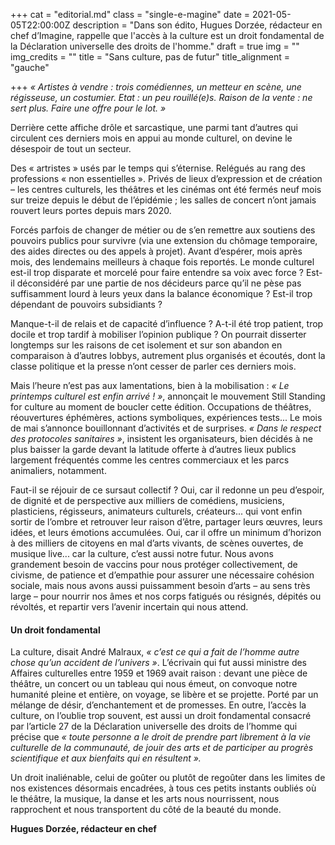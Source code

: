 +++
cat = "editorial.md"
class = "single-e-magine"
date = 2021-05-05T22:00:00Z
description = "Dans son édito, Hugues Dorzée, rédacteur en chef d’Imagine, rappelle que l'accès à la culture est un droit fondamental de la Déclaration universelle des droits de l'homme."
draft = true
img = ""
img_credits = ""
title = "Sans culture, pas de futur"
title_alignment = "gauche"

+++
_« Artistes à vendre : trois comédiennes, un metteur en scène, une régisseuse, un costumier. Etat : un peu rouillé(e)s. Raison de la vente : ne sert plus. Faire une offre pour le lot. »_

Derrière cette affiche drôle et sarcastique, une parmi tant d’autres qui circulent ces derniers mois en appui au monde culturel, on devine le désespoir de tout un secteur.

Des « artristes » usés par le temps qui s’éternise. Relégués au rang des professions « non essentielles ». Privés de lieux d’expression et de création – les centres culturels, les théâtres et les cinémas ont été fermés neuf mois sur treize depuis le début de l’épidémie ; les salles de concert n’ont jamais rouvert leurs portes depuis mars 2020.

Forcés parfois de changer de métier ou de s’en remettre aux soutiens des pouvoirs publics pour survivre (via une extension du chômage temporaire, des aides directes ou des appels à projet). Avant d’espérer, mois après mois, des lendemains meilleurs à chaque fois reportés. Le monde culturel est-il trop disparate et morcelé pour faire entendre sa voix avec force ? Est-il déconsidéré par une partie de nos décideurs parce qu’il ne pèse pas suffisamment lourd à leurs yeux dans la balance économique ? Est-il trop dépendant de pouvoirs subsidiants ?

Manque-t-il de relais et de capacité d’influence ? A-t-il été trop patient, trop docile et trop tardif à mobiliser l’opinion publique ? On pourrait disserter longtemps sur les raisons de cet isolement et sur son abandon en comparaison à d’autres lobbys, autrement plus organisés et écoutés, dont la classe politique et la presse n’ont cesser de parler ces derniers mois. 

Mais l’heure n’est pas aux lamentations, bien à la mobilisation : _« Le printemps culturel est enfin arrivé ! »_, annonçait le mouvement Still Standing for culture au moment de boucler cette édition. Occupations de théâtres, réouvertures éphémères, actions symboliques, expériences tests... Le mois de mai s’annonce bouillonnant d’activités et de surprises. _« Dans le respect des protocoles sanitaires »_, insistent les organisateurs, bien décidés à ne plus baisser la garde devant la latitude offerte à d’autres lieux publics largement fréquentés comme les centres commerciaux et les parcs animaliers, notamment.

Faut-il se réjouir de ce sursaut collectif ? Oui, car il redonne un peu d’espoir, de dignité et de perspective aux milliers de comédiens, musiciens, plasticiens, régisseurs, animateurs culturels, créateurs... qui vont enfin sortir de l’ombre et retrouver leur raison d’être, partager leurs œuvres, leurs idées, et leurs émotions accumulées. Oui, car il offre un minimum d’horizon à des milliers de citoyens en mal d’arts vivants, de scènes ouvertes, de musique live... car la culture, c’est aussi notre futur. Nous avons grandement besoin de vaccins pour nous protéger collectivement, de civisme, de patience et d’empathie pour assurer une nécessaire cohésion sociale, mais nous avons aussi puissamment besoin d’arts – au sens très large – pour nourrir nos âmes et nos corps fatigués ou résignés, dépités ou révoltés, et repartir vers l’avenir incertain qui nous attend.

#### Un droit fondamental

La culture, disait André Malraux, _« c’est ce qui a fait de l’homme autre chose qu’un accident de l’univers »_. L’écrivain qui fut aussi ministre des Affaires culturelles entre 1959 et 1969 avait raison : devant une pièce de théâtre, un concert ou un tableau qui nous émeut, on convoque notre humanité pleine et entière, on voyage, se libère et se projette. Porté par un mélange de désir, d’enchantement et de promesses. En outre, l’accès la culture, on l’oublie trop souvent, est aussi un droit fondamental consacré par l’article 27 de la Déclaration universelle des droits de l’homme qui précise que _« toute personne a le droit de prendre part librement à la vie culturelle de la communauté, de jouir des arts et de participer au progrès scientifique et aux bienfaits qui en résultent »._

Un droit inaliénable, celui de goûter ou plutôt de regoûter dans les limites de nos existences désormais encadrées, à tous ces petits instants oubliés où le théâtre, la musique, la danse et les arts nous nourrissent, nous rapprochent et nous transportent du côté de la beauté du monde.

**Hugues Dorzée, rédacteur en chef**
